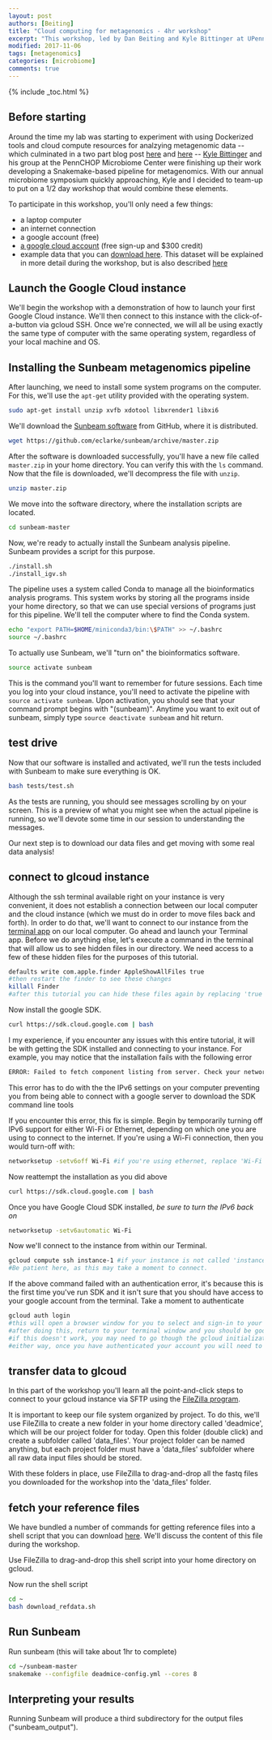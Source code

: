 ```yaml
---
layout: post
authors: [Beiting]
title: "Cloud computing for metagenomics - 4hr workshop"
excerpt: "This workshop, led by Dan Beiting and Kyle Bittinger at UPenn on Nov 8th, uses cloud compute resources and a Snakemake-based pipeline called Sunbeam for analysis of shotgun metagenomic data"
modified: 2017-11-06
tags: [metagenomics]
categories: [microbiome]
comments: true
---
```


{% include _toc.html %}

## Before starting
Around the time my lab was starting to experiment with using Dockerized tools and cloud compute resources for analzying metagenomic data -- which culminated in a two part blog post [here](http://hostmicrobe.org/microbiome/cloudComputing_part1/) and [here](http://hostmicrobe.org/microbiome/cloudComputing_part2/) -- [Kyle Bittinger](https://microbiome.research.chop.edu/our-team/kyle-bittinger.html) and his group at the PennCHOP Microbiome Center were finishing up their work developing a Snakemake-based pipeline for metagenomics.  With our annual microbiome symposium quickly approaching, Kyle and I decided to team-up to put on a 1/2 day workshop that would combine these elements.  

To participate in this workshop, you'll only need a few things:
* a laptop computer
* an internet connection
* a google account (free)
* [a google cloud account](https://cloud.google.com) (free sign-up and $300 credit)
* example data that you can [download here](). This dataset will be explained in more detail during the workshop, but is also described [here](http://hostmicrobe.org/microbiome/cloudComputing_part2/)


## Launch the Google Cloud instance 

We'll begin the workshop with a demonstration of how to launch your first Google Cloud instance.  We'll then connect to this instance with the click-of-a-button via gcloud SSH.  Once we're connected, we will all be using exactly the same type of computer with the same operating system, regardless of your local machine and OS.

## Installing the Sunbeam metagenomics pipeline

After launching, we need to install some system programs on the computer.  For this, we'll use the `apt-get` utility provided with the operating system.


```bash
sudo apt-get install unzip xvfb xdotool libxrender1 libxi6
```

We'll download the [Sunbeam software](https://github.com/eclarke/sunbeam) from GitHub, where it is distributed.

```bash
wget https://github.com/eclarke/sunbeam/archive/master.zip
```

After the software is downloaded successfully, you'll have a new file called `master.zip` in your home directory.  You can verify this with the `ls` command. Now that the file is downloaded, we'll decompress
the file with `unzip`.

```bash
unzip master.zip
```

We move into the software directory, where the installation scripts are located.

```bash
cd sunbeam-master
```

Now, we're ready to actually install the Sunbeam analysis pipeline. Sunbeam provides a script for this purpose.

```bash
./install.sh
./install_igv.sh
```

The pipeline uses a system called Conda to manage all the bioinformatics analysis programs. This system works by storing all the programs inside your home directory, so that we can use special versions of programs just for this pipeline. We'll tell the computer where to find the Conda system.

```bash
echo "export PATH=$HOME/miniconda3/bin:\$PATH" >> ~/.bashrc
source ~/.bashrc
```

To actually use Sunbeam, we'll "turn on" the bioinformatics software.

```bash
source activate sunbeam
```

This is the command you'll want to remember for future sessions.  Each time you log into your cloud instance, you'll need to activate the pipeline with `source activate sunbeam`.  Upon activation, you should see that your command prompt begins with "(sunbeam)".  Anytime you want to exit out of sunbeam, simply type `source deactivate sunbeam` and hit return.

## test drive

Now that our software is installed and activated, we'll run the tests included with Sunbeam to make sure everything is OK.

```bash
bash tests/test.sh
```

As the tests are running, you should see messages scrolling by on your screen. This is a preview of what you might see when the actual pipeline is running, so we'll devote some time in our session to understanding the messages.

Our next step is to download our data files and get moving with some real data analysis!

## connect to glcoud instance
Although the ssh terminal available right on your instance is very convenient, it does not establish a connection between our local computer and the cloud instance (which we must do in order to move files back and forth).  In order to do that, we'll want to connect to our instance from the [terminal app](https://en.wikipedia.org/wiki/Terminal_(macOS)) on our local computer.  Go ahead and launch your Terminal app.  Before we do anything else, let's execute a command in the terminal that will allow us to see hidden files in our directory.  We need access to a few of these hidden files for the purposes of this tutorial.
```bash
defaults write com.apple.finder AppleShowAllFiles true
#then restart the finder to see these changes
killall Finder
#after this tutorial you can hide these files again by replacing 'true' with 'false'
```

Now install the google SDK.   
```bash
curl https://sdk.cloud.google.com | bash
```

I my experience, if you encounter any issues with this entire tutorial, it will be with getting the SDK installed and connecting to your instance. For example, you may notice that the installation fails with the following error
```bash
ERROR: Failed to fetch component listing from server. Check your network settings and try again
```
This error has to do with the the IPv6 settings on your computer preventing you from being able to connect with a google server to download the SDK command line tools

If you encounter this error, this fix is simple.  Begin by temporarily turning off IPv6 support for either Wi-Fi or Ethernet, depending on which one you are using to connect to the internet.  If you're using a Wi-Fi connection, then you would turn-off with:

```bash
networksetup -setv6off Wi-Fi #if you're using ethernet, replace 'Wi-Fi' with 'Ethernet' in this line
```

Now reattempt the installation as you did above
```bash
curl https://sdk.cloud.google.com | bash
```

Once you have Google Cloud SDK installed, *be sure to turn the IPv6 back on*
```bash
networksetup -setv6automatic Wi-Fi
```

Now we'll connect to the instance from within our Terminal.  
```bash
gcloud compute ssh instance-1 #if your instance is not called 'instance-1', be sure to modify this line accordingly
#Be patient here, as this may take a moment to connect.
```

If the above command failed with an authentication error, it's because this is the first time you've run SDK and it isn't sure that you should have access to your google account from the terminal.  Take a moment to authenticate

```bash
gcloud auth login
#this will open a browser window for you to select and sign-in to your google account
#after doing this, return to your terminal window and you should be good to go
#if this doesn't work, you may need to go though the gcloud initialization process by executing 'gcloud init'
#either way, once you have authenticated your account you will need to reattempt connecting with 'gcloud compute ssh instance-1'
```

## transfer data to glcoud

In this part of the workshop you'll learn all the point-and-click steps to connect to your gcloud instance via SFTP using the [FileZilla program](https://filezilla-project.org/).

It is important to keep our file system organized by project.  To do this, we'll use FileZilla to create a new folder in your home directory called 'deadmice', which will be our project folder for today.  Open this folder (double click) and create a subfolder called 'data_files'.  Your project folder can be named anything, but each project folder must have a 'data_files' subfolder where all raw data input files should be stored.

With these folders in place, use FileZilla to drag-and-drop all the fastq files you downloaded for the workshop into the 'data_files' folder.

## fetch your reference files

We have bundled a number of commands for getting reference files into a shell script that you can download [here](http://hostmicrobe.github.io/myPapers/download_refdata.sh).  We'll discuss the content of this file during the workshop.

Use FileZilla to drag-and-drop this shell script into your home directory on gcloud.

Now run the shell script
```bash
cd ~
bash download_refdata.sh
```

## Run Sunbeam

Run sunbeam (this will take about 1hr to complete)
```bash
cd ~/sunbeam-master
snakemake --configfile deadmice-config.yml --cores 8
```

## Interpreting your results

Running Sunbeam will produce a third subdirectory for the output files ("sunbeam_output").

